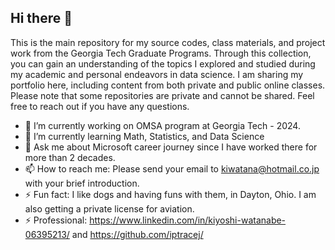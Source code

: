 ## Hi there 👋

This is the main repository for my source codes, class materials, and project work from the Georgia Tech Graduate Programs. Through this collection, you can gain an understanding of the topics I explored and studied during my academic and personal endeavors in data science. I am sharing my portfolio here, including content from both private and public online classes. Please note that some repositories are private and cannot be shared. Feel free to reach out if you have any questions.

<!--
**iptracej-education/iptracej-education** is a ✨ _special_ ✨ repository because its `README.md` (this file) appears on your GitHub profile.

Here are some ideas to get you started:
-->

- 🔭 I’m currently working on OMSA program at Georgia Tech - 2024. 
- 🌱 I’m currently learning Math, Statistics, and Data Science 
- 💬 Ask me about Microsoft career journey since I have worked there for more than 2 decades. 
- 📫 How to reach me: Please send your email to kiwatana@hotmail.co.jp with your brief introduction. 
- ⚡ Fun fact: I like dogs and having funs with them, in Dayton, Ohio. I am also getting a private license for aviation.
- ⚡ Professional: https://www.linkedin.com/in/kiyoshi-watanabe-06395213/ and https://github.com/iptracej/

